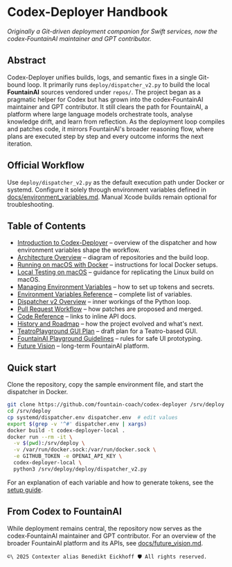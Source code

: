 # Codex-Deployer Handbook

*Originally a Git-driven deployment companion for Swift services, now the codex‑FountainAI maintainer and GPT contributor.*

## Abstract
Codex-Deployer unifies builds, logs, and semantic fixes in a single Git-bound loop. It primarily runs `deploy/dispatcher_v2.py` to build the local **FountainAI** sources vendored under `repos/`. The project began as a pragmatic helper for Codex but has grown into the codex‑FountainAI maintainer and GPT contributor. It still clears the path for FountainAI, a platform where large language models orchestrate tools, analyse knowledge drift, and learn from reflection. As the deployment loop compiles and patches code, it mirrors FountainAI's broader reasoning flow, where plans are executed step by step and every outcome informs the next iteration.

## Official Workflow
Use `deploy/dispatcher_v2.py` as the default execution path under Docker or systemd. Configure it solely through environment variables defined in [docs/environment_variables.md](docs/environment_variables.md). Manual Xcode builds remain optional for troubleshooting.

## Table of Contents
- [Introduction to Codex-Deployer](docs/handbook/introduction.md) – overview of the dispatcher and how environment variables shape the workflow.
- [Architecture Overview](docs/handbook/architecture.md) – diagram of repositories and the build loop.
- [Running on macOS with Docker](docs/mac_docker_tutorial.md) – instructions for local Docker setups.
- [Local Testing on macOS](docs/mac_local_testing.md) – guidance for replicating the Linux build on macOS.
- [Managing Environment Variables](docs/managing_environment_variables.md) – how to set up tokens and secrets.
- [Environment Variables Reference](docs/environment_variables.md) – complete list of variables.
- [Dispatcher v2 Overview](docs/dispatcher_v2.md) – inner workings of the Python loop.
- [Pull Request Workflow](docs/pull_request_workflow.md) – how patches are proposed and merged.
- [Code Reference](docs/handbook/code_reference.md) – links to inline API docs.
- [History and Roadmap](docs/handbook/history.md) – how the project evolved and what's next.
- [TeatroPlayground GUI Plan](docs/teatro_playground_gui_plan.md) – draft plan for a Teatro-based GUI.
- [FountainAI Playground Guidelines](docs/fountainai_playground_guidelines.md) – rules for safe UI prototyping.
- [Future Vision](docs/future_vision.md) – long-term FountainAI platform.

## Quick start
Clone the repository, copy the sample environment file, and start the dispatcher in Docker.
```bash
git clone https://github.com/fountain-coach/codex-deployer /srv/deploy
cd /srv/deploy
cp systemd/dispatcher.env dispatcher.env  # edit values
export $(grep -v '^#' dispatcher.env | xargs)
docker build -t codex-deployer-local .
docker run --rm -it \
  -v $(pwd):/srv/deploy \
  -v /var/run/docker.sock:/var/run/docker.sock \
  -e GITHUB_TOKEN -e OPENAI_API_KEY \
  codex-deployer-local \
  python3 /srv/deploy/deploy/dispatcher_v2.py
```
For an explanation of each variable and how to generate tokens, see the [setup guide](docs/managing_environment_variables.md).

## From Codex to FountainAI
While deployment remains central, the repository now serves as the codex‑FountainAI maintainer and GPT contributor. For an overview of the broader FountainAI platform and its APIs, see [docs/future_vision.md](docs/future_vision.md).

`````text
©\ 2025 Contexter alias Benedikt Eickhoff 🛡️ All rights reserved.
`````
